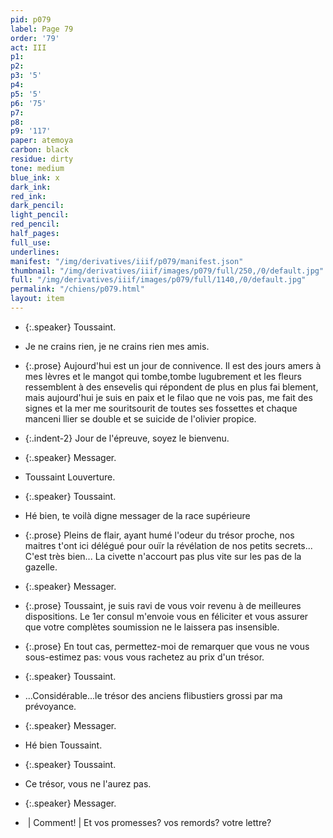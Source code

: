 ```yaml
---
pid: p079
label: Page 79
order: '79'
act: III
p1: 
p2: 
p3: '5'
p4: 
p5: '5'
p6: '75'
p7: 
p8: 
p9: '117'
paper: atemoya
carbon: black
residue: dirty
tone: medium
blue_ink: x
dark_ink: 
red_ink: 
dark_pencil: 
light_pencil: 
red_pencil: 
half_pages: 
full_use: 
underlines: 
manifest: "/img/derivatives/iiif/p079/manifest.json"
thumbnail: "/img/derivatives/iiif/images/p079/full/250,/0/default.jpg"
full: "/img/derivatives/iiif/images/p079/full/1140,/0/default.jpg"
permalink: "/chiens/p079.html"
layout: item
---
```




- {:.speaker} Toussaint.

- Je ne crains rien, je ne crains rien mes amis.
- {:.prose} Aujourd'hui est un jour de connivence. Il est des jours amers à mes lèvres et le mangot qui tombe,tombe lugubrement et les fleurs ressemblent à des ensevelis qui répondent de plus en plus fai blement, mais aujourd'hui je suis en paix et le filao que ne vois pas, me fait des signes et la mer me <span class="delete">sourit</span><span class="add blue-ink above">sourit</span> de toutes ses fossettes et chaque manceni llier se double et se suicide de l'olivier propice.
- {:.indent-2} Jour de l'épreuve, soyez le bienvenu.


- {:.speaker} Messager.

- Toussaint Louverture.


- {:.speaker} Toussaint.

- Hé bien, te voilà digne messager de la race supérieure
- {:.prose} Pleins de flair, ayant humé l'odeur du trésor proche, nos maitres t'ont ici délégué pour ouïr la révélation de nos petits secrets... C'est très bien... La civette n'accourt pas plus vite sur les pas de la gazelle.


- {:.speaker} Messager.

- {:.prose} Toussaint, je suis ravi de vous voir revenu à de meilleures dispositions. Le 1er consul m'envoie vous en féliciter et vous assurer que votre complètes soumission ne le lai<span class="add  ">ss</span>era pas insensible.
- {:.prose} En tout cas, permettez-moi de remarquer que vous ne vous sous-estimez pas: vous vous rachetez au prix d'un trésor.


- {:.speaker} Toussaint.

- ...Considérable...le trésor des anciens flibustiers grossi par ma prévoyance.


- {:.speaker} Messager.

- Hé bien Toussaint.


- {:.speaker} Toussaint.

- Ce trésor, vous ne l'aurez pas.


- {:.speaker} Messager.

- <span class="add margin">&nbsp;|&nbsp;Comment!&nbsp;|&nbsp;</span><span class="delete">Et</span> vos promesses<span class="add blue-ink ">?</span> vos remords<span class="add blue-ink ">?</span> votre lettre?



